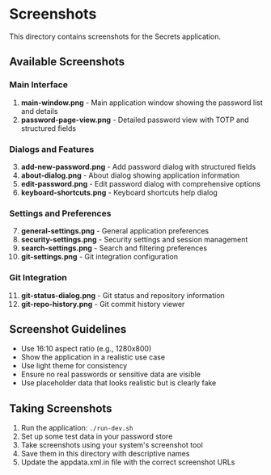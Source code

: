 # Screenshots

This directory contains screenshots for the Secrets application.

## Available Screenshots

### Main Interface
1. **main-window.png** - Main application window showing the password list and details
2. **password-page-view.png** - Detailed password view with TOTP and structured fields

### Dialogs and Features
3. **add-new-password.png** - Add password dialog with structured fields
4. **about-dialog.png** - About dialog showing application information
5. **edit-password.png** - Edit password dialog with comprehensive options
6. **keyboard-shortcuts.png** - Keyboard shortcuts help dialog

### Settings and Preferences
7. **general-settings.png** - General application preferences
8. **security-settings.png** - Security settings and session management
9. **search-settings.png** - Search and filtering preferences
10. **git-settings.png** - Git integration configuration

### Git Integration
11. **git-status-dialog.png** - Git status and repository information
12. **git-repo-history.png** - Git commit history viewer

## Screenshot Guidelines

- Use 16:10 aspect ratio (e.g., 1280x800)
- Show the application in a realistic use case
- Use light theme for consistency
- Ensure no real passwords or sensitive data are visible
- Use placeholder data that looks realistic but is clearly fake

## Taking Screenshots

1. Run the application: `./run-dev.sh`
2. Set up some test data in your password store
3. Take screenshots using your system's screenshot tool
4. Save them in this directory with descriptive names
5. Update the appdata.xml.in file with the correct screenshot URLs
